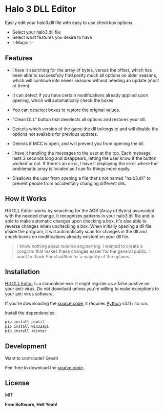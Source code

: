 # Halo 3 DLL Editor

Easily edit your halo3.dll file with easy to use checkbox options.

- Select your halo3.dll file
- Select what features you desire to have
- ✨Magic ✨

## Features

- I have it searching for the array of bytes, versus the offset, which has been able to successfully find pretty much all options on older seasons, which will continue into newer seasons without needing an update (most of them).

- It can detect if you have certain modifications already applied upon opening, which will automatically check the boxes.
- You can deselect boxes to restore the original values.
- "Clean DLL" button that deselects all options and restores your dll.
- Detects which version of the game the dll belongs to and will disable the options not available for previous updates.
- Detects if MCC is open, and will prevent you from opening the dll.
- I have it handling the messages to the user at the top. Each message lasts 3 seconds long and disappears, letting the user know if the button worked or not. If there's an error, I have it displaying the error where the problematic array is located so I can fix things more easily.
- Disallows the user from opening a file that's not named "halo3.dll" to prevent people from accidentally changing different dlls.

## How it Works
H3 DLL Editor works by searching for the AOB (Array of Bytes) associated with the needed change. It recognizes patterns in your halo3.dll file and is able to make automatic changes upon checking a box. It's also able to reverse changes when unchecking a box. When initially opening a dll file inside the program, it will automatically scan for changes in the dll and check boxes on modifications already existent on your dll file.

> I know nothing about reverse enginerring.
> I wanted to create a program that makes these 
> changes easier for the general public. I want to
> thank PunctualAlex for a majority of the options.

## Installation

[H3 DLL Editor](https://github.com/Apoxied/Halo-3-DLL-Editor/releases/tag/Halo) is a standalone exe. It might register as a false postive on your anti-virus. Do not download unless you're willing to make exceptions to your anti virus software.

If you're downloading the [source code](https://github.com/Apoxied/Halo-3-DLL-Editor/blob/master/main.py), it requires [Python](https://www.python.org/downloads/) v3.11+ to run.

Install the dependencies:

```sh
pip install psutil
pip install win32api
pip install tkinter
```

## Development

Want to contribute? Great!

Feel free to download the [source code](https://github.com/Apoxied/Halo-3-DLL-Editor/blob/master/main.py).


## License

MIT

**Free Software, Hell Yeah!**
